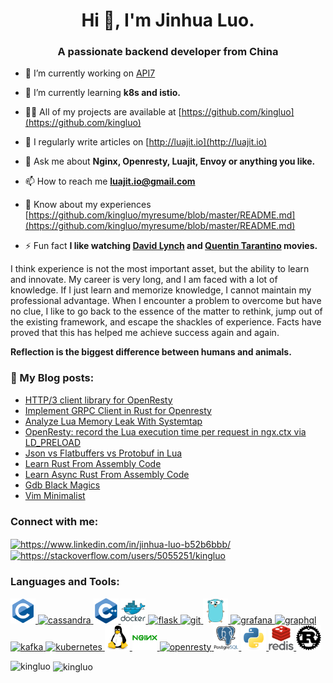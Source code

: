 <!--
**kingluo/kingluo** is a ✨ _special_ ✨ repository because its `README.md` (this file) appears on your GitHub profile.

Here are some ideas to get you started:

- 🔭 I’m currently working on ...
- 🌱 I’m currently learning ...
- 👯 I’m looking to collaborate on ...
- 🤔 I’m looking for help with ...
- 💬 Ask me about ...
- 📫 How to reach me: ...
- 😄 Pronouns: ...
- ⚡ Fun fact: ...
-->

<h1 align="center">Hi 👋, I'm Jinhua Luo.</h1>
<h3 align="center">A passionate backend developer from China</h3>

- 🔭 I’m currently working on [API7](https://api7.ai/)

- 🌱 I’m currently learning **k8s and istio.**

- 👨‍💻 All of my projects are available at [https://github.com/kingluo](https://github.com/kingluo)

- 📝 I regularly write articles on [http://luajit.io](http://luajit.io)

- 💬 Ask me about **Nginx, Openresty, Luajit, Envoy or anything you like.**

- 📫 How to reach me **luajit.io@gmail.com**

- 📄 Know about my experiences [https://github.com/kingluo/myresume/blob/master/README.md](https://github.com/kingluo/myresume/blob/master/README.md)

- ⚡ Fun fact **I like watching [David Lynch](https://www.imdb.com/title/tt0166924/) and [Quentin Tarantino](https://www.imdb.com/title/tt3460252/) movies.**

I think experience is not the most important asset, but the ability to learn and innovate. My career is very long, and I am faced with a lot of knowledge. If I just learn and memorize knowledge, I cannot maintain my professional advantage. When I encounter a problem to overcome but have no clue, I like to go back to the essence of the matter to rethink, jump out of the existing framework, and escape the shackles of experience. Facts have proved that this has helped me achieve success again and again.

**Reflection is the biggest difference between humans and animals.**

<h3 align="left">📔 My Blog posts:</h3>

<!-- BLOG-POST-LIST:START -->
- [HTTP/3 client library for OpenResty](http://luajit.io/posts/http3-client-for-openresty/)
- [Implement GRPC Client in Rust for Openresty](http://luajit.io/posts/implement-grpc-client-in-rust-for-openresty/)
- [Analyze Lua Memory Leak With Systemtap](http://luajit.io/posts/analyze-lua-memory-leak-with-systemtap/)
- [OpenResty: record the Lua execution time per request in ngx.ctx via LD_PRELOAD](http://luajit.io/posts/openresty-lua-request-time/)
- [Json vs Flatbuffers vs Protobuf in Lua](http://luajit.io/posts/json-vs-flatbuffers-in-lua/)
- [Learn Rust From Assembly Code](http://luajit.io/posts/learn-rust-from-assembly-code/)
- [Learn Async Rust From Assembly Code](http://luajit.io/posts/learn-async-rust-from-assembly-code/)
- [Gdb Black Magics](http://luajit.io/posts/gdb-black-magics/)
- [Vim Minimalist](http://luajit.io/posts/vim-minimalist/)
<!-- BLOG-POST-LIST:END -->

<h3 align="left">Connect with me:</h3>
<p align="left">
<a href="https://linkedin.com/in/https://www.linkedin.com/in/jinhua-luo-b52b6bbb/" target="blank"><img align="center" src="https://raw.githubusercontent.com/rahuldkjain/github-profile-readme-generator/master/src/images/icons/Social/linked-in-alt.svg" alt="https://www.linkedin.com/in/jinhua-luo-b52b6bbb/" height="30" width="40" /></a>
<a href="https://stackoverflow.com/users/https://stackoverflow.com/users/5055251/kingluo" target="blank"><img align="center" src="https://raw.githubusercontent.com/rahuldkjain/github-profile-readme-generator/master/src/images/icons/Social/stack-overflow.svg" alt="https://stackoverflow.com/users/5055251/kingluo" height="30" width="40" /></a>
</p>

<h3 align="left">Languages and Tools:</h3>
<p align="left"> <a href="https://www.cprogramming.com/" target="_blank" rel="noreferrer"> <img src="https://raw.githubusercontent.com/devicons/devicon/master/icons/c/c-original.svg" alt="c" width="40" height="40"/> </a> <a href="https://cassandra.apache.org/" target="_blank" rel="noreferrer"> <img src="https://www.vectorlogo.zone/logos/apache_cassandra/apache_cassandra-icon.svg" alt="cassandra" width="40" height="40"/> </a> <a href="https://www.w3schools.com/cpp/" target="_blank" rel="noreferrer"> <img src="https://raw.githubusercontent.com/devicons/devicon/master/icons/cplusplus/cplusplus-original.svg" alt="cplusplus" width="40" height="40"/> </a> <a href="https://www.docker.com/" target="_blank" rel="noreferrer"> <img src="https://raw.githubusercontent.com/devicons/devicon/master/icons/docker/docker-original-wordmark.svg" alt="docker" width="40" height="40"/> </a> <a href="https://flask.palletsprojects.com/" target="_blank" rel="noreferrer"> <img src="https://www.vectorlogo.zone/logos/pocoo_flask/pocoo_flask-icon.svg" alt="flask" width="40" height="40"/> </a> <a href="https://git-scm.com/" target="_blank" rel="noreferrer"> <img src="https://www.vectorlogo.zone/logos/git-scm/git-scm-icon.svg" alt="git" width="40" height="40"/> </a> <a href="https://golang.org" target="_blank" rel="noreferrer"> <img src="https://raw.githubusercontent.com/devicons/devicon/master/icons/go/go-original.svg" alt="go" width="40" height="40"/> </a> <a href="https://grafana.com" target="_blank" rel="noreferrer"> <img src="https://www.vectorlogo.zone/logos/grafana/grafana-icon.svg" alt="grafana" width="40" height="40"/> </a> <a href="https://graphql.org" target="_blank" rel="noreferrer"> <img src="https://www.vectorlogo.zone/logos/graphql/graphql-icon.svg" alt="graphql" width="40" height="40"/> </a> <a href="https://kafka.apache.org/" target="_blank" rel="noreferrer"> <img src="https://www.vectorlogo.zone/logos/apache_kafka/apache_kafka-icon.svg" alt="kafka" width="40" height="40"/> </a> <a href="https://kubernetes.io" target="_blank" rel="noreferrer"> <img src="https://www.vectorlogo.zone/logos/kubernetes/kubernetes-icon.svg" alt="kubernetes" width="40" height="40"/> </a> <a href="https://www.linux.org/" target="_blank" rel="noreferrer"> <img src="https://raw.githubusercontent.com/devicons/devicon/master/icons/linux/linux-original.svg" alt="linux" width="40" height="40"/> </a> <a href="https://www.nginx.com" target="_blank" rel="noreferrer"> <img src="https://raw.githubusercontent.com/devicons/devicon/master/icons/nginx/nginx-original.svg" alt="nginx" width="40" height="40"/> </a> <a href="https://openresty.org/" target="_blank" rel="noreferrer"> <img src="https://openresty.org/images/logo.png" alt="openresty" width="40" height="40"/> </a> <a href="https://www.postgresql.org" target="_blank" rel="noreferrer"> <img src="https://raw.githubusercontent.com/devicons/devicon/master/icons/postgresql/postgresql-original-wordmark.svg" alt="postgresql" width="40" height="40"/> </a> <a href="https://www.python.org" target="_blank" rel="noreferrer"> <img src="https://raw.githubusercontent.com/devicons/devicon/master/icons/python/python-original.svg" alt="python" width="40" height="40"/> </a> <a href="https://redis.io" target="_blank" rel="noreferrer"> <img src="https://raw.githubusercontent.com/devicons/devicon/master/icons/redis/redis-original-wordmark.svg" alt="redis" width="40" height="40"/> </a> <a href="https://www.rust-lang.org" target="_blank" rel="noreferrer"> <img src="https://raw.githubusercontent.com/devicons/devicon/master/icons/rust/rust-plain.svg" alt="rust" width="40" height="40"/> </a> </p>

<p><img align="left" src="https://github-readme-stats.vercel.app/api/top-langs?username=kingluo&show_icons=true&locale=en&layout=compact" alt="kingluo" /></p>

<p>&nbsp;<img align="center" src="https://github-readme-stats.vercel.app/api?username=kingluo&show_icons=true&locale=en" alt="kingluo" /></p>


